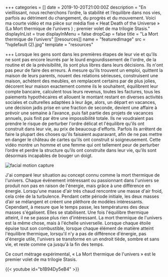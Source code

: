 +++
categories = []
date = 2019-10-20T21:00:00Z
description = "En vieillissant, nous recherchons l’ordre, la stabilité et l’équilibre dans nos vies, parfois au détriment du changement, du progrès et du mouvement. Voici ma courte vidéo et ma pièce sur média fixe « Heat Death of the Universe » (La Mort thermique de l’univers ) ; premier volet de ma trilogie Stasis."
displayInList = true
displayInMenu = false
dropCap = false
title = "La Mort thermique de l’univers"
[[resources]]
name = "featuredImage"
src = "hqdefault (2).jpg"
template = "resources"

+++
Lorsque les gens sont dans les premières étapes de leur vie et qu’ils ne sont pas encore leurrés par le lourd engourdissement de l'ordre, de la routine et de la prévisibilité, ils sont plus libres dans leurs décisions. Ils n'ont pas peur de faire des erreurs. À mesure qu’ils trouvent un emploi, quittent la maison de leurs parents, nouent des relations sérieuses, construisent une maison, achètent des meubles, en remplacent certains par de plus jolies, décorent leur maison exactement comme ils le souhaitent, équilibrent leur compte bancaire, calculent tous leurs revenus, toutes les factures, tous les paiements hypothécaires et allouent le montant restant en diverses activités sociales et culturelles adaptées à leur âge, alors, un départ en vacances, une décision jadis prise en une fraction de seconde, devient une affaire à prévoir une semaine à l’avance, puis fait partie des projets de vacances annuels, puis finit par être une impossibilité totale. Ils ne voudraient pas prendre le risque de perturber l'ordre délicat et l'équilibre qu'ils ont construit dans leur vie, au prix de beaucoup d'efforts. Parfois ils arrêtent de faire la plupart des choses qu'ils faisaient auparavant, afin de ne pas mettre en danger le château de cartes qu'ils ont construit si soigneusement. Cette vidéo montre un homme et une femme qui ont tellement peur de perturber l’ordre et perdre la structure qu’ils ont construite dans leur vie, qu’ils sont désormais incapables de bouger un doigt.

![facial motion capture](face.gif "facial motion capture")

J'ai comparé leur situation au concept connu comme la mort thermique de l'univers. Chaque événement intéressant ou passionnant dans l'univers se produit non pas en raison de l'énergie, mais grâce à une différence en énergie. Lorsqu'une masse d'air très chaud rencontre une masse d'air froid, cela crée de la turbulence. Pendant cette période initiale, les deux masses d’air se mélangent et créent une pléthore de modèles intéressants. Cependant, à mesure que le temps passe, les températures des deux masses s'égalisent. Elles se stabilisent. Une fois l'équilibre thermique atteint, il ne se passe plus rien d'intéressant. La mort thermique de l'univers est la même chose, mais à l'échelle universelle. Lorsque chaque étoile épuise tout son combustible, lorsque chaque élément de matière atteint l'équilibre thermique, lorsqu'il n'y a pas de différence d'énergie, pas d'énergie utile, l'univers se transforme en un endroit tiède, sombre et sans vie, et reste comme ça jusqu'à la fin des temps.

Ce court métrage expérimental, « La Mort thermique de l'univers » est le premier volet de ma trilogie Stasis.

{{< youtube id="b1B94Dy5eB4" >}}
